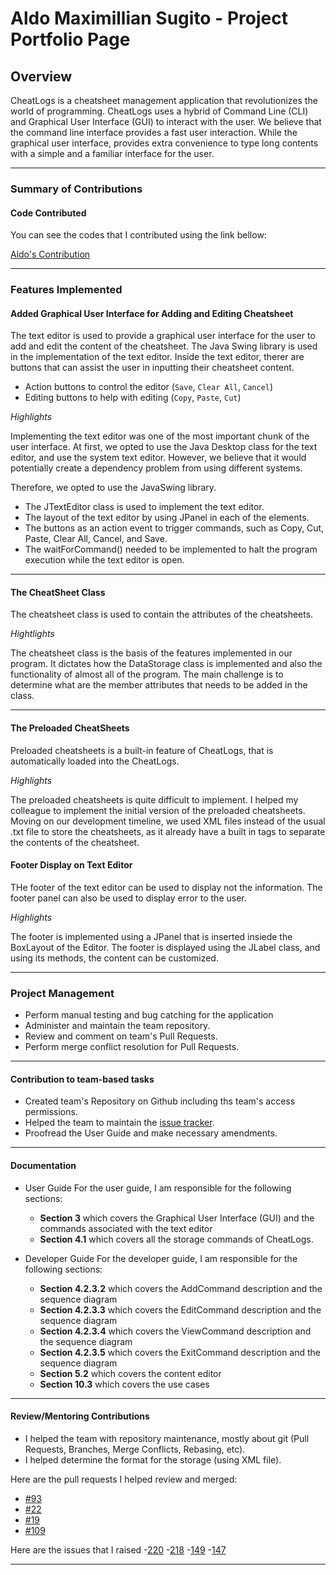 # Aldo Maximillian Sugito - Project Portfolio Page

## Overview
CheatLogs is a cheatsheet management application that revolutionizes the world of programming.
CheatLogs uses a hybrid of Command Line (CLI) and Graphical User Interface (GUI) to interact with the user. 
We believe that the command line interface provides a fast user interaction.
While the graphical user interface, provides extra convenience to type long contents with a simple and a familiar interface for the user.
___
### Summary of Contributions
#### Code Contributed
You can see the codes that I contributed using the link bellow:

[Aldo's Contribution](https://nus-cs2113-ay2021s1.github.io/tp-dashboard/#breakdown=true&search=aldo&sort=groupTitle&sortWithin=title&since=2020-09-27&timeframe=commit&mergegroup=&groupSelect=groupByRepos&checkedFileTypes=docs~functional-code~test-code~other&tabOpen=true&tabType=authorship&tabAuthor=domaxi&tabRepo=AY2021S1-CS2113T-W11-3%2Ftp%5Bmaster%5D&authorshipIsMergeGroup=false&authorshipFileTypes=docs~functional-code~test-code~other)
___
### Features Implemented
#### Added Graphical User Interface for Adding and Editing Cheatsheet
The text editor is used to provide a graphical user interface for the user to add and edit the content of the cheatsheet.
The Java Swing library is used in the implementation of the text editor.
Inside the text editor, therer are buttons that can assist the user in inputting their cheatsheet content.
* Action buttons to control the editor (`Save`, `Clear All`, `Cancel`)
* Editing buttons to help with editing (`Copy`, `Paste`, `Cut`)

*Highlights*

Implementing the text editor was one of the most important chunk of the user interface.
At first, we opted to use the Java Desktop class for the text editor, and use the system text editor.
However, we believe that it would potentially create a dependency problem from using different systems.

Therefore, we opted to use the JavaSwing library.
* The JTextEditor class is used to implement the text editor. 
* The layout of the text editor by using JPanel in each of the elements.
* The buttons as an action event to trigger commands, such as Copy, Cut, Paste, Clear All, Cancel, and Save.
* The waitForCommand() needed to be implemented to halt the program execution while the text editor is open.
___
#### The CheatSheet Class
The cheatsheet class is used to contain the attributes of the cheatsheets. 

*Hightlights* 

The cheatsheet class is the basis of the features implemented in our program. It dictates how the DataStorage class is implemented and also the functionality of almost all of the program.
The main challenge is to determine what are the member attributes that needs to be added in the class.
___
#### The Preloaded CheatSheets
Preloaded cheatsheets is a built-in feature of CheatLogs, that is automatically loaded into the CheatLogs.

*Highlights*

The preloaded cheatsheets is quite difficult to implement. I helped my colleague to implement the initial version of the preloaded cheatsheets.
Moving on our development timeline, we used XML files instead of the usual .txt file to store the cheatsheets, as it already have a built in tags to separate the contents of the cheatsheet.

#### Footer Display on Text Editor
THe footer of the text editor can be used to display not the information. 
The footer panel can also be used to display error to the user.

*Highlights*

The footer is implemented using a JPanel that is inserted insiede the BoxLayout of the Editor.
The footer is displayed using the JLabel class, and using its methods, the content can be customized.

___
### Project Management
* Perform manual testing and bug catching for the application
* Administer and maintain the team repository.
* Review and comment on team's Pull Requests.
* Perform merge conflict resolution for Pull Requests.
___

#### Contribution to team-based tasks
- Created team's Repository on Github including ths team's access permissions.
- Helped the team to maintain the [issue tracker](https://github.com/AY2021S1-CS2113T-W11-3/tp/issues?q=is%3Aissue+author%3Aadhy-p+).
- Proofread the User Guide and make necessary amendments.
___

#### Documentation
* User Guide
    For the user guide, I am responsible for the following sections:
    
    * **Section 3** which covers the Graphical User Interface (GUI) and the commands associated with the text editor
    * **Section 4.1** which covers all the storage commands of CheatLogs.
* Developer Guide
    For the developer guide, I am responsible for the following sections:
    
    * **Section 4.2.3.2** which covers the AddCommand description and the sequence diagram
    * **Section 4.2.3.3** which covers the EditCommand description and the sequence diagram
    * **Section 4.2.3.4** which covers the ViewCommand description and the sequence diagram
    * **Section 4.2.3.5** which covers the ExitCommand description and the sequence diagram
    * **Section 5.2** which covers the content editor
    * **Section 10.3** which covers the use cases
___
#### Review/Mentoring Contributions
* I helped the team with repository maintenance, mostly about git (Pull Requests, Branches, Merge Conflicts, Rebasing, etc).
* I helped determine the format for the storage (using XML file).

Here are the pull requests I helped review and merged:
- [#93](https://github.com/AY2021S1-CS2113T-W11-3/tp/pull/93)
- [#22](https://github.com/AY2021S1-CS2113T-W11-3/tp/pull/22/)
- [#19](https://github.com/AY2021S1-CS2113T-W11-3/tp/pull/19)
- [#109](https://github.com/AY2021S1-CS2113T-W11-3/tp/pull/108)

Here are the issues that I raised
-[220](https://github.com/AY2021S1-CS2113T-W11-3/tp/issues/220)
-[218](https://github.com/AY2021S1-CS2113T-W11-3/tp/issues/218)
-[149](https://github.com/AY2021S1-CS2113T-W11-3/tp/issues/149)
-[147](https://github.com/AY2021S1-CS2113T-W11-3/tp/issues/147)
___
